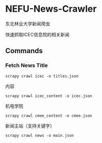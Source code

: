 # NEFU-News-Crawler
东北林业大学新闻爬虫

快速抓取ICEC信息院的相关新闻

## Commands

### Fetch News Title

`scrapy crawl icec -o titles.json`

内容

`scrapy crawl icec_content -o icec.json`

机电学院

`scrapy crawl cmee_content -o cmee.json`

新闻主站（支持关键字）

`scrapy crawl news -o main.json`
